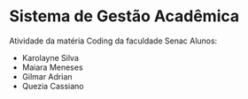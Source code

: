 # Sistema de Gestão Acadêmica
Atividade da matéria Coding da faculdade Senac
Alunos:
- Karolayne Silva
- Maiara Meneses
- Gilmar Adrian
- Quezia Cassiano
